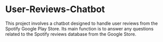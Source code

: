# User-Reviews-Chatbot
This project involves a chatbot designed to handle user reviews from the Spotify Google Play Store. Its main function is to answer any questions related to the Spotify reviews database from the Google Store.
